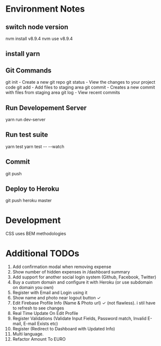# Environment Notes

## switch node version
nvm install v8.9.4
nvm use v8.9.4

## install yarn


## Git Commands

git init - Create a new git repo
git status - View the changes to your project code
git add - Add files to staging area
git commit - Creates a new commit with files from staging area
git log - View recent commits

## Run Developement Server
yarn run dev-server

## Run test suite
yarn test
yarn test -- --watch

## Commit
git push

## Deploy to Heroku
git push heroku master


# Development
CSS uses BEM methodologies



# Additional TODOs
1. Add confirmation modal when removing expense
2. Show number of hidden expenses in /dashboard summary
3. Add support for another social login system (Github, Facebook, Twitter)
4. Buy a custom domain and configure it with Heroku (or use subdomain on domain you own)
5. Register with Email and Login using it
6. Show name and photo near logout button ✓
7. Edit Firebase Profile Info (Name & Photo url) ✓ (not flawless). i stil have to refresh to see changes
8. Real Time Update On Edit Profile
9. Register Validations (Validate Input Fields, Password match, Invalid E-mail, E-mail Exists etc)
10. Register (Redirect to Dashboard with Updated Info)
11. Multi language.
12. Refactor Amount To EURO
